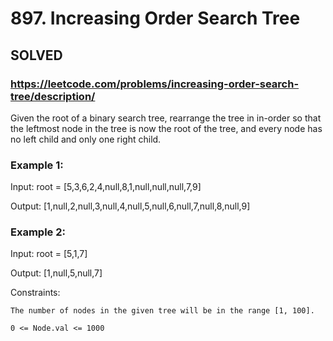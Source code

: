 # 897. Increasing Order Search Tree

## SOLVED
### https://leetcode.com/problems/increasing-order-search-tree/description/
Given the root of a binary search tree, rearrange the tree in in-order so that the leftmost node in the tree is now the root of the tree, and every node has no left child and only one right child.





### Example 1:





Input: root = [5,3,6,2,4,null,8,1,null,null,null,7,9]


Output: [1,null,2,null,3,null,4,null,5,null,6,null,7,null,8,null,9]





### Example 2:





Input: root = [5,1,7]


Output: [1,null,5,null,7]







Constraints:





	The number of nodes in the given tree will be in the range [1, 100].

	0 <= Node.val <= 1000



